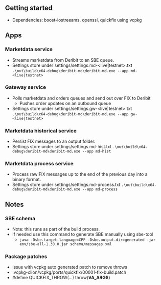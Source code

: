 ## Getting started

- Dependencies: boost-iostreeams, openssl, quickfix using vcpkg

## Apps

### Marketdata service
- Streams marketdata from Deribit to an SBE queue.
- Settings store under settings/settings.md-<live|testnet>.txt
  `.\out\build\x64-debug\deribit-md\deribit-md.exe --app md-<live|testnet>`

### Gateway service
- Polls marketdata and orders queues and send out over FIX to Deribit
  - Pushes order updates on an outbound queue 
- Settings store under settings/settings.gw-<live|testnet>.txt
  `.\out\build\x64-debug\deribit-md\deribit-md.exe --app gw-<live|testnet>`

### Marketdata historical service
- Persist FIX messages to an output folder.
- Settings store under settings/settings.md-hist.txt
`.\out\build\x64-debug\deribit-md\deribit-md.exe --app md-hist`

### Marketdata process service
- Process raw FIX messages up to the end of the previous day into a binary format.
- Settings store under settings/settings.md-process.txt
`.\out\build\x64-debug\deribit-md\deribit-md.exe --app md-process`

## Notes

### SBE schema
- Note: this runs as part of the build process.
- If needed use this command to generate SBE manually using sbe-tool
  - `java -Dsbe.target.language=CPP -Dsbe.output.dir=generated -jar env/sbe-all-1.30.0.jar schema/messages.xml`
  
### Package patches
- Issue with vcpkg auto generated patch to remove throws 
- .vcpkg-clion/vcpkg/ports/quickfix/00001-fix-build.patch
- #define QUICKFIX_THROW(...) throw(__VA_ARGS__) 
